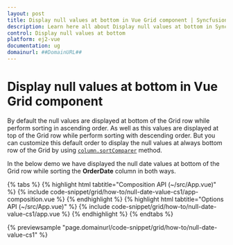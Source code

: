```yaml
---
layout: post
title: Display null values at bottom in Vue Grid component | Syncfusion
description: Learn here all about Display null values at bottom in Syncfusion Vue Grid component of Syncfusion Essential JS 2 and more.
control: Display null values at bottom 
platform: ej2-vue
documentation: ug
domainurl: ##DomainURL##
---
```


# Display null values at bottom in Vue Grid component

By default the null values are displayed at bottom of the Grid row while perform sorting in ascending order. As well as this values are displayed at top of the Grid row while perform sorting with descending order. But you can customize this default order to display the null values at always bottom row of the Grid by using [`column.sortComparer`](https://ej2.syncfusion.com/vue/documentation/api/grid/column/#sortcomparer) method.

In the below demo we have displayed the null date values at bottom of the Grid row while sorting the **OrderDate** column in both ways.

{% tabs %}
{% highlight html tabtitle="Composition API (~/src/App.vue)" %}
{% include code-snippet/grid/how-to/null-date-value-cs1/app-composition.vue %}
{% endhighlight %}
{% highlight html tabtitle="Options API (~/src/App.vue)" %}
{% include code-snippet/grid/how-to/null-date-value-cs1/app.vue %}
{% endhighlight %}
{% endtabs %}
        
{% previewsample "page.domainurl/code-snippet/grid/how-to/null-date-value-cs1" %}